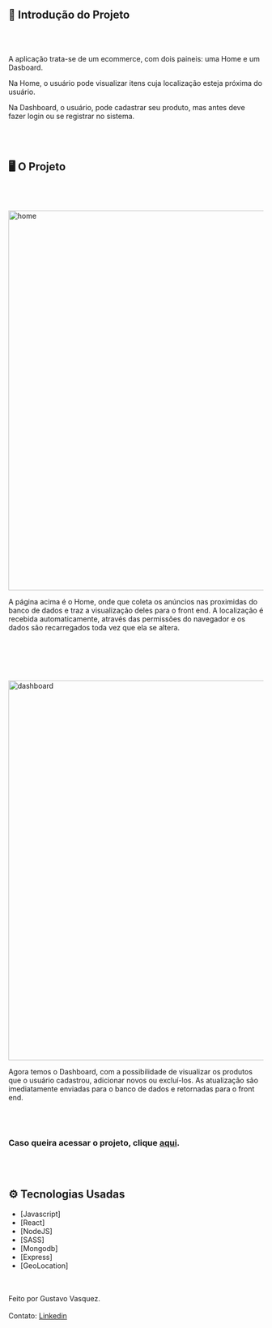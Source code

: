 ## 📄 Introdução do Projeto
<br/><br/>

A aplicação trata-se de um ecommerce, com dois paineis: uma Home e um Dasboard.

Na Home, o usuário pode visualizar itens cuja localização esteja próxima do usuário.

Na Dashboard, o usuário, pode cadastrar seu produto, mas antes deve fazer login ou se registrar no sistema.

<br/><br/>
## 🖥 O Projeto
<br/><br/>


 <img src="https://user-images.githubusercontent.com/78443398/150017057-696d3088-d642-4783-83ca-84998cd72403.png" alt="home" width="750">

A página acima é o Home, onde que coleta os anúncios nas proximidas do banco de dados e traz a visualização deles para o front end.
A localização é recebida automaticamente, através das permissões do navegador e os dados são recarregados toda vez que ela se altera.


<br/><br/>
<br/><br/>

<img src="https://user-images.githubusercontent.com/78443398/150017635-96d60f1d-d700-476d-9f9f-c34426077fe4.png" alt="dashboard" width="750">

Agora temos o Dashboard, com a possibilidade de visualizar os produtos que o usuário cadastrou, adicionar novos ou excluí-los.
As atualização são imediatamente enviadas para o banco de dados e retornadas para o front end.

<br/><br/>
### Caso queira acessar o projeto, clique [aqui](https://app-local-commerce.netlify.app/).
<br/><br/>
## ⚙ Tecnologias Usadas

- [Javascript]
- [React]
- [NodeJS]
- [SASS]
- [Mongodb]
- [Express]
- [GeoLocation]


<br/><br/>
Feito por Gustavo Vasquez.<br/><br/>
Contato: [Linkedin](https://www.linkedin.com/in/gustavo-vasquez-480753143/)
